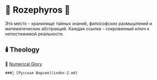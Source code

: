 # 🌹 Rozephyros 🌹
Это место - хранилище тайных знаний, философских размышлений и математических абстракций. Каждая ссылка - сокровенный ключ к непостижимой реальности.
## 🕯️ Theology
🧮 [Numerical Glory](numericalglory.md)
~~~
###🌻 [Русская Версия](index-2.md)


